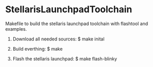 # StellarisLaunchpadToolchain
Makefile to build the stellaris launchpad toolchain with flashtool and examples.

1. Download all needed sources:
	$ make inital

2. Build everthing:
	$ make

3. Flash the stellaris launchpad:
	$ make flash-blinky
